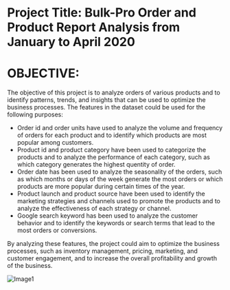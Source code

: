 # Project Title: Bulk-Pro Order and Product Report Analysis from January to April 2020


# OBJECTIVE:

The objective of this project is to analyze orders of various products and to identify patterns, trends, and insights that can be used to optimize the business processes. The features in the dataset could be used for the following purposes:

* Order id and order units have used to analyze the volume and frequency of orders for each product and to identify which products are most popular among customers.
* Product id and product category have been used to categorize the products and to analyze the performance of each category, such as which category generates the highest quentity of order.
* Order date has been used to analyze the seasonality of the orders, such as which months or days of the week generate the most orders or which products are more popular during certain times of the year.
* Product launch and product source have been used to identify the marketing strategies and channels used to promote the products and to analyze the effectiveness of each strategy or channel.
* Google search keyword has been used to analyze the customer behavior and to identify the keywords or search terms that lead to the most orders or conversions.

By analyzing these features, the project could aim to optimize the business processes, such as inventory management, pricing, marketing, and customer engagement, and to increase the overall profitability and growth of the business.

![Image1](https://github.com/SrvPioneer/Bulk-Pro-Order-and-Product-Report-Analysis-from-January-to-April-2020/assets/93809665/caa0478d-0175-4462-89b5-7627ac7c879b)
